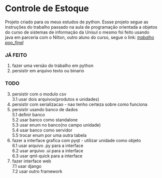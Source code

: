 # Controle de Estoque

Projeto criado para os meus estudos de python. Essse projeto segue as instruções do trabalho passado na aula de programação orientada a objetos do curso de sistemas de informação da Unisul o mesmo foi feito usando java em parceria com o Nilton, outro aluno do curso, segue o link:  [_trabalho poo_final_](https://github.com/rodrigo-labs/trabalho_poo_final)

### JÁ FEITO
1. fazer uma versão do trabalho em python
2. persistir em arquivo texto ou binario

### TODO
3. persistir com o modulo csv  
    3.1 usar dois arquivos(produtos e unidades)  
4. persistir com serializacao - nao tenho certeza sobre como funciona
5. persistir usando banco de dados  
    5.1 definir banco  
    5.2 usar banco como standalone  
    5.3 usar enum no banco(no campo unidade)  
    5.4 usar banco como servidor  
    5.5 trocar enum por uma outra tabela  
6. fazer a interface grafica com pyqt - utilizar unidade como objeto  
    6.1 usar arquivo .py para a interface  
    6.2 usar arquivo .ui para a interface  
    6.3 usar qml-quick para a interface  
7. fazer interface web  
    7.1 usar django  
    7.2 usar outro framework  
